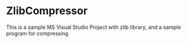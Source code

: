 ZlibCompressor
==============

This is a sample MS Visual Studio Project with zlib library, and a sample program for compressing
